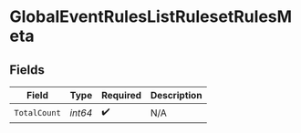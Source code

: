 # GlobalEventRulesListRulesetRulesMeta


## Fields

| Field              | Type               | Required           | Description        |
| ------------------ | ------------------ | ------------------ | ------------------ |
| `TotalCount`       | *int64*            | :heavy_check_mark: | N/A                |